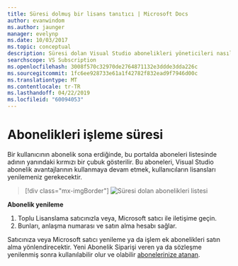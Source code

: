```yaml
---
title: Süresi dolmuş bir lisans tanıtıcı | Microsoft Docs
author: evanwindom
ms.author: jaunger
manager: evelynp
ms.date: 10/03/2017
ms.topic: conceptual
description: Süresi dolan Visual Studio abonelikleri yöneticileri nasıl işleyebileceğini öğrenin
searchscope: VS Subscription
ms.openlocfilehash: 3008f570c32970de2764871132e3ddde3dda226c
ms.sourcegitcommit: 1fc6ee928733e61a1f42782f832ead9f7946d00c
ms.translationtype: MT
ms.contentlocale: tr-TR
ms.lasthandoff: 04/22/2019
ms.locfileid: "60094053"
---
```

# <a name="handling-expired-subscriptions"></a>Abonelikleri işleme süresi

Bir kullanıcının abonelik sona erdiğinde, bu portalda aboneleri listesinde adının yanındaki kırmızı bir çubuk gösterilir. Bu aboneleri, Visual Studio abonelik avantajlarının kullanmaya devam etmek, kullanıcıların lisansları yenilemeniz gerekecektir.
> [!div class="mx-imgBorder"]
> ![Süresi dolan abonelikleri listesi](_img/expired-subscriptions/expired-list.png)

**Abonelik yenileme**
1. Toplu Lisanslama satıcınızla veya, Microsoft satıcı ile iletişime geçin.
2. Bunları, anlaşma numarası ve satın alma hesabı sağlar.

Satıcınıza veya Microsoft satıcı yenileme ya da işlem ek abonelikleri satın alma yönlendirecektir. Yeni Abonelik Siparişi veren ya da sözleşme yenilenmiş sonra kullanılabilir olur ve olabilir [abonelerinize atanan](assign-license.md).